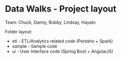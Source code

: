 # Data Walks - Project layout

Team: Chuck, Danny, Bobby, Lindsay, Hayato

Folder layout:
* etl - ETL/Analytics related code (Pentaho + Spark)
* sample - Sample code
* ui - User Interface code (Spring Boot + AngularJS)
